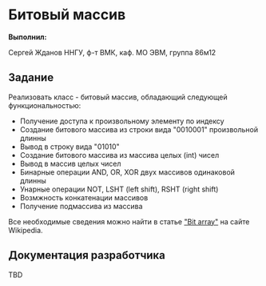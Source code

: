 # Битовый массив

**Выполнил:**

Сергей Жданов
ННГУ, ф-т ВМК, каф. МО ЭВМ, группа 86м12

## Задание

Реализовать класс - битовый массив, обладающий следующей функциональностью:

 * Получение доступа к произвольному элементу по индексу
 * Создание битового массива из строки вида "0010001" произвольной длинны
 * Вывод в строку вида "01010"
 * Создание битового массива из массива целых (int) чисел
 * Вывод в массив целых чисел
 * Бинарные операции AND, OR, XOR двух массивов одинаковой длинны
 * Унарные операции NOT, LSHT (left shift), RSHT (right shift)
 * Возмжность конкатенации массивов
 * Получение подмассива из массива

Все необходимые сведения можно найти в статье
["Bit array"](http://en.wikipedia.org/wiki/Bit_array)
на сайте Wikipedia.

## Документация разработчика

TBD